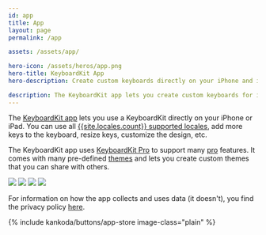 ```yaml
---
id: app
title: App
layout: page
permalink: /app

assets: /assets/app/

hero-icon: /assets/heros/app.png
hero-title: KeyboardKit App
hero-description: Create custom keyboards directly on your iPhone and iPad

description: The KeyboardKit app lets you create custom keyboards for iOS and iPadOS. It supports a bunch of features and lets you create completely custom themes.
---
```


The [KeyboardKit app]({{site.urls.appstore}}) lets you use a KeyboardKit directly on your iPhone or iPad. You can use all [{{site.locales.count}} supported locales](/locales), add more keys to the keyboard, resize keys, customize the design, etc.

The KeyboardKit app uses [KeyboardKit Pro](/pro) to support many [pro](/pro) features. It comes with many pre-defined [themes](/pro/themes) and lets you create custom themes that you can share with others.

<div class="grid col4">
    <span><img src="{{page.assets}}keyboardkit-1.jpg" /></span>
    <span><img src="{{page.assets}}keyboardkit-3.jpg" /></span>
    <span><img src="{{page.assets}}keyboardkit-4.jpg" /></span>
    <span><img src="{{page.assets}}keyboardkit-2.jpg" /></span>
</div>

For information on how the app collects and uses data (it doesn't), you find the privacy policy [here](/app/privacy-policy).

{% include kankoda/buttons/app-store image-class="plain" %}
